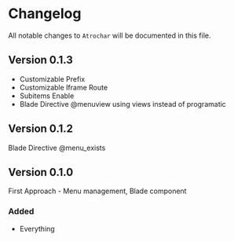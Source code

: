 # Changelog

All notable changes to `Atrochar` will be documented in this file.

## Version 0.1.3

- Customizable Prefix
- Customizable Iframe Route
- Subitems Enable
- Blade Directive @menuview using views instead of programatic

## Version 0.1.2

Blade Directive @menu_exists 

## Version 0.1.0

First Approach - Menu management, Blade component

### Added
- Everything
